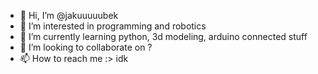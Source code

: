 - 👋 Hi, I’m @jakuuuuubek
- 👀 I’m interested in programming and robotics
- 🌱 I’m currently learning python, 3d modeling, arduino connected stuff
- 💞️ I’m looking to collaborate on ?
- 📫 How to reach me :> idk

<!---
jakuuuuubek/jakuuuuubek is a ✨ special ✨ repository because its `README.md` (this file) appears on your GitHub profile.
You can click the Preview link to take a look at your changes.
--->
